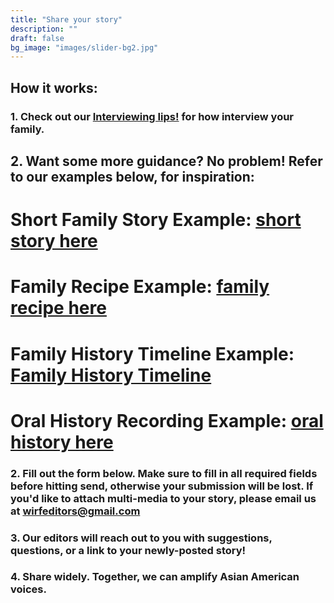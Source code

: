 ```yaml
---
title: "Share your story"
description: ""
draft: false
bg_image: "images/slider-bg2.jpg"
---
```


## How it works: 

### 1. Check out our [Interviewing Iips!](https://keen-shirley-2fbefd.netlify.app/tips) for how interview your family.

## 2. Want some more guidance? No problem! Refer to our examples below, for inspiration:
# Short Family Story Example: [short story here](https://wirf.netlify.app/read/sample_post_20200829/)
# Family Recipe Example: [family recipe here](https://wirf.netlify.app/read/sample_post_20200829/)
# Family History Timeline Example: [Family History Timeline](https://wirf.netlify.app/read/family_history_timeline_20201010/)
# Oral History Recording Example: [oral history here](https://wirf.netlify.app/read/sample_post_20200829/)
### 2. Fill out the form below. Make sure to fill in all required fields before hitting send, otherwise your submission will be lost. If you'd like to attach multi-media to your story, please email us at [wirfeditors@gmail.com](mailto:wirfeditors@gmail.com)
### 3. Our editors will reach out to you with suggestions, questions, or a link to your newly-posted story!
### 4. Share widely. Together, we can amplify Asian American voices.
